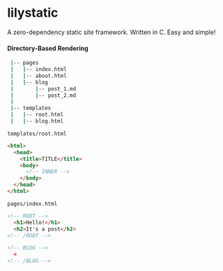 lilystatic
===

A zero-dependency static site framework. Written in C. Easy and simple!

#### Directory-Based Rendering
```bash
 |-- pages
 |   |-- index.html
 |   |-- about.html
 |   |-- blog
 |       |-- post_1.md
 |       |-- post_2.md
 |
 |-- templates
 |   |-- root.html
 |   |-- blog.html
```

`templates/root.html`
```html
<html>
  <head>
    <title>TITLE</title>
    <body>
      <!-- INNER -->
    </body>
  </head>
</html>
```

`pages/index.html`
```html
<!-- ROOT -->
  <h1>Hello!</h1>
  <h2>It's a post</h2>
<!-- /ROOT -->
```

```html
<!-- BLOG -->
  <
<!-- /BLOG -->
```

